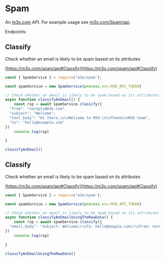 # Spam

An [m3o.com](https://m3o.com) API. For example usage see [m3o.com/Spam/api](https://m3o.com/Spam/api).

Endpoints:

## Classify

Check whether an email is likely to be spam based on its attributes


[https://m3o.com/spam/api#Classify](https://m3o.com/spam/api#Classify)

```js
const { SpamService } = require('m3o/spam');

const spamService = new SpamService(process.env.M3O_API_TOKEN)

// Check whether an email is likely to be spam based on its attributes
async function classifyAnEmail() {
	const rsp = await spamService.classify({
  "from": "noreply@m3o.com",
  "subject": "Welcome",
  "text_body": "Hi there,\n\nWelcome to M3O.\n\nThanks\nM3O team",
  "to": "hello@example.com"
})
	console.log(rsp)
	
}

classifyAnEmail()
```
## Classify

Check whether an email is likely to be spam based on its attributes


[https://m3o.com/spam/api#Classify](https://m3o.com/spam/api#Classify)

```js
const { SpamService } = require('m3o/spam');

const spamService = new SpamService(process.env.M3O_API_TOKEN)

// Check whether an email is likely to be spam based on its attributes
async function classifyAnEmailUsingTheRawData() {
	const rsp = await spamService.classify({
  "email_body": "Subject: Welcome\r\nTo: hello@emaple.com\r\nFrom: noreply@m3o.com\r\n\r\nHi there,\n\nWelcome to M3O.\n\nThanks\nM3O team"
})
	console.log(rsp)
	
}

classifyAnEmailUsingTheRawData()
```
